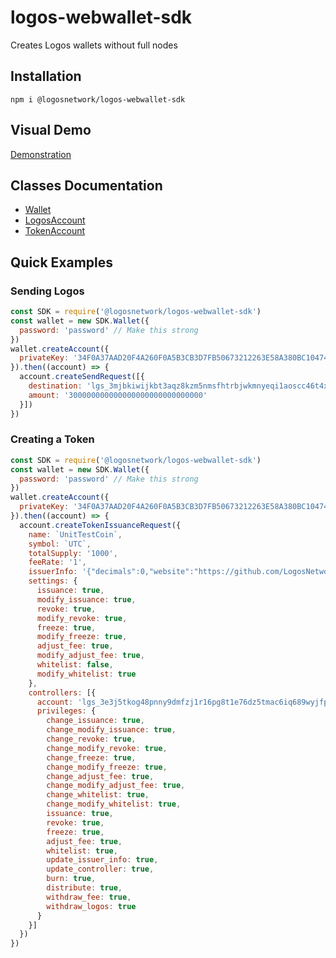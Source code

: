# logos-webwallet-sdk

Creates Logos wallets without full nodes

## Installation
```
npm i @logosnetwork/logos-webwallet-sdk
```

## Visual Demo
[Demonstration](https://pla.bs/forge)

## Classes Documentation
 * [Wallet](https://logosnetwork.github.io/logos-webwallet-sdk/classes/_wallet_.wallet.html)
 * [LogosAccount](https://logosnetwork.github.io/logos-webwallet-sdk/classes/_logosaccount_.logosaccount.html)
 * [TokenAccount](https://logosnetwork.github.io/logos-webwallet-sdk/classes/_tokenaccount_.tokenaccount.html)

## Quick Examples

### Sending Logos
```js
const SDK = require('@logosnetwork/logos-webwallet-sdk')
const wallet = new SDK.Wallet({
  password: 'password' // Make this strong
})
wallet.createAccount({
  privateKey: '34F0A37AAD20F4A260F0A5B3CB3D7FB50673212263E58A380BC10474BB039CE4'
}).then((account) => {
  account.createSendRequest([{
    destination: 'lgs_3mjbkiwijkbt3aqz8kzm5nmsfhtrbjwkmnyeqi1aoscc46t4xdnfdaunerr6',
    amount: '300000000000000000000000000000'
  }])
})
```

### Creating a Token
```js
const SDK = require('@logosnetwork/logos-webwallet-sdk')
const wallet = new SDK.Wallet({
  password: 'password' // Make this strong
})
wallet.createAccount({
  privateKey: '34F0A37AAD20F4A260F0A5B3CB3D7FB50673212263E58A380BC10474BB039CE4'
}).then((account) => {
  account.createTokenIssuanceRequest({
    name: `UnitTestCoin`,
    symbol: `UTC`,
    totalSupply: '1000',
    feeRate: '1',
    issuerInfo: '{"decimals":0,"website":"https://github.com/LogosNetwork/logos-webwallet-sdk"}',
    settings: {
      issuance: true,
      modify_issuance: true,
      revoke: true,
      modify_revoke: true,
      freeze: true,
      modify_freeze: true,
      adjust_fee: true,
      modify_adjust_fee: true,
      whitelist: false,
      modify_whitelist: true
    },
    controllers: [{
      account: 'lgs_3e3j5tkog48pnny9dmfzj1r16pg8t1e76dz5tmac6iq689wyjfpiij4txtdo',
      privileges: {
        change_issuance: true,
        change_modify_issuance: true,
        change_revoke: true,
        change_modify_revoke: true,
        change_freeze: true,
        change_modify_freeze: true,
        change_adjust_fee: true,
        change_modify_adjust_fee: true,
        change_whitelist: true,
        change_modify_whitelist: true,
        issuance: true,
        revoke: true,
        freeze: true,
        adjust_fee: true,
        whitelist: true,
        update_issuer_info: true,
        update_controller: true,
        burn: true,
        distribute: true,
        withdraw_fee: true,
        withdraw_logos: true
      }
    }]
  })
})
```
